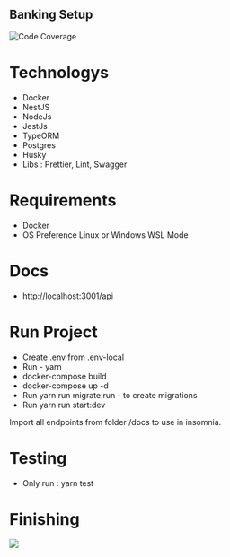 ## Banking Setup

![Code Coverage](https://img.shields.io/badge/Code%20Coverage-36%25-critical?style=flat)

# Technologys

- Docker
- NestJS
- NodeJs
- JestJs
- TypeORM
- Postgres
- Husky
- Libs : Prettier, Lint, Swagger

# Requirements

- Docker
- OS Preference Linux or Windows WSL Mode

# Docs

- http://localhost:3001/api

# Run Project

- Create .env from .env-local
- Run - yarn
- docker-compose build
- docker-compose up -d
- Run yarn run migrate:run - to create migrations
- Run yarn run start:dev

Import all endpoints from folder /docs to use in insomnia.

# Testing

- Only run : yarn test

# Finishing

<img src="https://i.imgur.com/v23I1D3.png">
